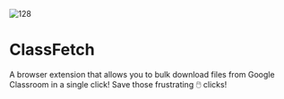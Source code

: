 ![128](https://github.com/DeeptejD/classroom-downloader/assets/88930014/7be4e74b-3019-4762-87e4-e3b3506fd0c5)

# ClassFetch
A browser extension that allows you to bulk download files from Google Classroom in a single click! Save those frustrating 🖱️ clicks!